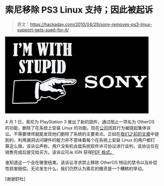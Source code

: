 # 索尼移除 PS3 Linux 支持；因此被起诉

> 原文：<https://hackaday.com/2010/04/29/sony-removes-ps3-linux-support-gets-sued-for-it/>

![](img/3f10b5df95bd024697857f73a3a3fed9.png "sony-removes-linux-support")

4 月 1 日，索尼为 PlayStation 3 推出了新的固件，通过阻止一项名为 OtherOS 的功能，删除了在系统上安装 Linux 的功能。现在[公司](http://ps3.ign.com/articles/108/1086720p1.html)因其行为被提起集体诉讼。不需要律师就能发现他们删除了系统的主要卖点。正如在[我们之前的文章](http://hackaday.com/2010/03/31/sony-removes-ps3-linux-support-with-an-update-errrrr-downgrade/)中提到的，利用漏洞访问硬件的能力并不意味着每个在系统上安装 Linux 的用户都打算这么做。该诉讼声称，用户没有机会就系统软件许可协议进行谈判，该协议仅在销售完成后提交给买方。该诉讼可从 IGN 获得[PDF 格式。](http://ps3movies.ign.com/ps3/document/article/108/1086720/gov.uscourts.cand.226894.1.0.pdf)

谁知道这一个会在哪里结束。该诉讼寻求禁止移除 OtherOS 特征的禁令以及补偿性损害赔偿。无论发生什么，我们仍然认为索尼的撤资是一个糟糕的举动。

[谢谢舒杜]